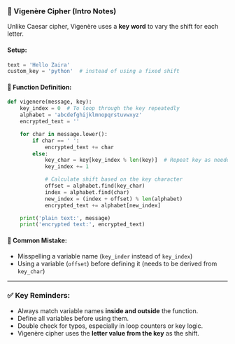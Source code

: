 ### 🔐 Vigenère Cipher (Intro Notes)

Unlike Caesar cipher, Vigenère uses a **key word** to vary the shift for each letter.

#### Setup:

```python
text = 'Hello Zaira'
custom_key = 'python'  # instead of using a fixed shift
```

#### 🔧 Function Definition:

```python
def vigenere(message, key):
    key_index = 0  # To loop through the key repeatedly
    alphabet = 'abcdefghijklmnopqrstuvwxyz'
    encrypted_text = ''

    for char in message.lower():
        if char == ' ':
            encrypted_text += char
        else:
            key_char = key[key_index % len(key)]  # Repeat key as needed
            key_index += 1

            # Calculate shift based on the key character
            offset = alphabet.find(key_char)
            index = alphabet.find(char)
            new_index = (index + offset) % len(alphabet)
            encrypted_text += alphabet[new_index]

    print('plain text:', message)
    print('encrypted text:', encrypted_text)
```

#### 🚨 Common Mistake:

* Misspelling a variable name (`key_inder` instead of `key_index`)
* Using a variable (`offset`) before defining it (needs to be derived from `key_char`)

---

### ✅ Key Reminders:

* Always match variable names **inside and outside** the function.
* Define all variables before using them.
* Double check for typos, especially in loop counters or key logic.
* Vigenère cipher uses the **letter value from the key** as the shift.


